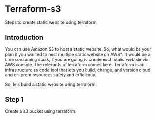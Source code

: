 # Terraform-s3
Steps to create static website using terraform

## Introduction

You can use Amazon S3 to host a static website. So, what would be your plan if you wanted to host multiple static website on AWS?. It would be a time consuming stask, if you are going to create each static webiste via AWS console. The relevants of terraform comes here. Terraform is an infrastructure as code tool that lets you build, change, and version cloud and on-prem resources safely and efficiently.

So, lets build a static website using terraform.

## Step 1

Create a s3 bucket using terraform.


